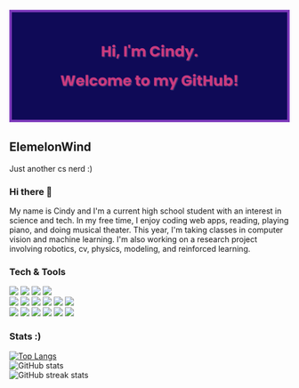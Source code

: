 <!--
**ElemelonWind/ElemelonWind** is a ✨ _special_ ✨ repository because its `README.md` (this file) appears on your GitHub profile.

Here are some ideas to get you started:

- 🔭 I’m currently working on ...
- 🌱 I’m currently learning ...
- 👯 I’m looking to collaborate on ...
- 🤔 I’m looking for help with ...
- 💬 Ask me about ...
- 📫 How to reach me: ...
- 😄 Pronouns: ...
- ⚡ Fun fact: ...
-->

![Header](https://github.com/ElemelonWind/Elemelonwind/blob/main/rm_banner.png?raw=true)
## ElemelonWind
<p>Just another cs nerd :)</p>

### Hi there 👋
<p>My name is Cindy and I'm a current high school student with an interest in science and tech. In my free time, I enjoy coding web apps, reading, playing piano, and doing musical theater. This year, I'm taking classes in computer vision and machine learning. I'm also working on a research project involving robotics, cv, physics, modeling, and reinforced learning.</p>

### Tech & Tools
![](https://img.shields.io/badge/OS-Windows-informational?style=flat&logo=Windows&logoColor=white&color=blue)
![](https://img.shields.io/badge/Editor-VSCode-informational?style=flat&logo=Visual+Studio+Code&logoColor=white&color=blue)
![](https://img.shields.io/badge/Shell-Bash-informational?style=flat&logo=GNU+Bash&logoColor=white&color=lightgrey)
![](https://img.shields.io/badge/VCS-Git-informational?style=flat&logo=Git&logoColor=white&color=red)
<br>
![](https://img.shields.io/badge/Code-Python-informational?style=flat&logo=Python&logoColor=white&color=green)
![](https://img.shields.io/badge/Code-JavaScript-informational?style=flat&logo=JavaScript&logoColor=white&color=yellow)
![](https://img.shields.io/badge/Code-Java-informational?style=flat&logo=CoffeeScript&logoColor=white&color=orange)
![](https://img.shields.io/badge/Code-C++-informational?style=flat&logo=C%2B%2B&logoColor=white&color=blue)
![](https://img.shields.io/badge/Code-HTML5-informational?style=flat&logo=HTML5&logoColor=white&color=red)
![](https://img.shields.io/badge/Code-CSS3-informational?style=flat&logo=CSS3&logoColor=white&color=blue)
<br>
![](https://img.shields.io/badge/Tools-Firebase-informational?style=flat&logo=Firebase&logoColor=white&color=yellow)
![](https://img.shields.io/badge/Tools-MongoDB-informational?style=flat&logo=MongoDB&logoColor=white&color=brightgreen)
![](https://img.shields.io/badge/Tools-React-informational?style=flat&logo=React&logoColor=white&color=blue)
![](https://img.shields.io/badge/Tools-Android%20Studio-informational?style=flat&logo=Android&logoColor=white&color=brightgreen)
![](https://img.shields.io/badge/Tools-Electron-informational?style=flat&logo=Electron&logoColor=white&color=blue)
![](https://img.shields.io/badge/Tools-Handlebars-informational?style=flat&logo=Handlebars.js&logoColor=white&color=orange)

<!-- ### Socials!
[<img src='https://cdn.jsdelivr.net/npm/simple-icons@3.0.1/icons/github.svg' alt='github' height='40'>](https://github.com/ElemelonWind) [<img src='https://cdn.jsdelivr.net/npm/simple-icons@3.0.1/icons/linkedin.svg' alt='linkedin' height='40'>](https://www.linkedin.com/in/2023cyang/) [<img src='https://cdn.jsdelivr.net/npm/simple-icons@3.0.1/icons/facebook.svg' alt='facebook' height='40'>](https://www.facebook.com/.) [<img src='https://cdn.jsdelivr.net/npm/simple-icons@3.0.1/icons/instagram.svg' alt='instagram' height='40'>](https://www.instagram.com/c.yang.2023/) [<img src='https://cdn.jsdelivr.net/npm/simple-icons@3.0.1/icons/icloud.svg' alt='website' height='40'>](.) -->

### Stats :)
[![Top Langs](https://github-readme-stats.vercel.app/api/top-langs/?username=ElemelonWind&langs_count=10)](https://github.com/anuraghazra/github-readme-stats) <br>
![GitHub stats](https://github-readme-stats.vercel.app/api?username=ElemelonWind&show_icons=true) <br>
![GitHub streak stats](https://github-readme-streak-stats.herokuapp.com/?user=ElemelonWind) <br>
<!-- ![GitHub Activity Graph](https://activity-graph.herokuapp.com/graph?username=ElemelonWind) --> 
<!-- ![GitHub metrics](https://metrics.lecoq.io/ElemelonWind) --> 
